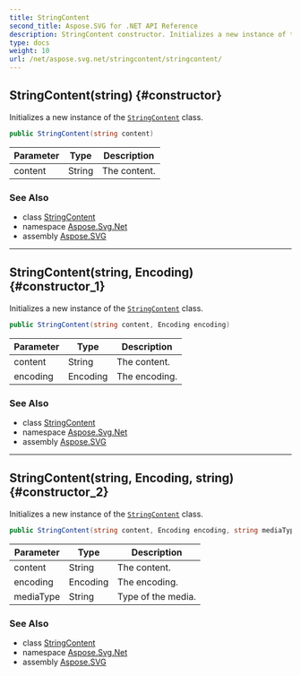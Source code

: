 ```yaml
---
title: StringContent
second_title: Aspose.SVG for .NET API Reference
description: StringContent constructor. Initializes a new instance of the StringContent class
type: docs
weight: 10
url: /net/aspose.svg.net/stringcontent/stringcontent/
---
```

## StringContent(string) {#constructor}

Initializes a new instance of the [`StringContent`](../) class.

```csharp
public StringContent(string content)
```

| Parameter | Type | Description |
| --- | --- | --- |
| content | String | The content. |

### See Also

* class [StringContent](../)
* namespace [Aspose.Svg.Net](../../../aspose.svg.net/)
* assembly [Aspose.SVG](../../../)

---

## StringContent(string, Encoding) {#constructor_1}

Initializes a new instance of the [`StringContent`](../) class.

```csharp
public StringContent(string content, Encoding encoding)
```

| Parameter | Type | Description |
| --- | --- | --- |
| content | String | The content. |
| encoding | Encoding | The encoding. |

### See Also

* class [StringContent](../)
* namespace [Aspose.Svg.Net](../../../aspose.svg.net/)
* assembly [Aspose.SVG](../../../)

---

## StringContent(string, Encoding, string) {#constructor_2}

Initializes a new instance of the [`StringContent`](../) class.

```csharp
public StringContent(string content, Encoding encoding, string mediaType)
```

| Parameter | Type | Description |
| --- | --- | --- |
| content | String | The content. |
| encoding | Encoding | The encoding. |
| mediaType | String | Type of the media. |

### See Also

* class [StringContent](../)
* namespace [Aspose.Svg.Net](../../../aspose.svg.net/)
* assembly [Aspose.SVG](../../../)
